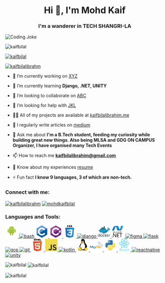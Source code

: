 <h1 align="center">Hi 👋, I'm Mohd Kaif</h1>
<h3 align="center">I'm a wanderer in TECH SHANGRI-LA</h3>
<img aliegn="right" alt="Coding Joke" width = "400" src="https://media0.giphy.com/media/v1.Y2lkPTc5MGI3NjExYjU0ZDlybTJxeHVzOGJvNG00eDl4YXFxdDFxZ3EyZWloeGp1bXN1MyZlcD12MV9pbnRlcm5hbF9naWZfYnlfaWQmY3Q9Zw/Vcdbi5o470i9FACaZO/giphy.webp">
<p align="left"> <img src="https://komarev.com/ghpvc/?username=kaifbilal&label=Profile%20views&color=0e75b6&style=flat" alt="kaifbilal" /> </p>

<p align="left"> <a href="https://github.com/ryo-ma/github-profile-trophy"><img src="https://github-profile-trophy.vercel.app/?username=kaifbilal" alt="kaifbilal" /></a> </p>

<p align="left"> <a href="https://twitter.com/kaifbilalibrahm" target="blank"><img src="https://img.shields.io/twitter/follow/kaifbilalibrahm?logo=twitter&style=for-the-badge" alt="kaifbilalibrahm" /></a> </p>

- 🔭 I’m currently working on [XYZ](XYZ)

- 🌱 I’m currently learning **Django, .NET, UNITY**

- 👯 I’m looking to collaborate on [ABC](ABC)

- 🤝 I’m looking for help with [JKL](JKL)

- 👨‍💻 All of my projects are available at [kaifbilalibrahim.me](kaifbilalibrahim.me)

- 📝 I regularly write articles on [medium](medium)

- 💬 Ask me about **I'm a B.Tech student, feeding my curiosity while building great new things. Also being MLSA and GDG ON CAMPUS Organizer, I have organised many Tech Events**

- 📫 How to reach me **kaifbilalibrahim@gmail.com**

- 📄 Know about my experiences [resume](resume)

- ⚡ Fun fact **I know 9 languages, 3 of which are non-tech.**

<h3 align="left">Connect with me:</h3>
<p align="left">
<a href="https://twitter.com/kaifbilalibrahm" target="blank"><img align="center" src="https://raw.githubusercontent.com/rahuldkjain/github-profile-readme-generator/master/src/images/icons/Social/twitter.svg" alt="kaifbilalibrahm" height="30" width="40" /></a>
<a href="https://linkedin.com/in/mohdkaifbilal" target="blank"><img align="center" src="https://raw.githubusercontent.com/rahuldkjain/github-profile-readme-generator/master/src/images/icons/Social/linked-in-alt.svg" alt="mohdkaifbilal" height="30" width="40" /></a>
</p>

<h3 align="left">Languages and Tools:</h3>
<p align="left"> <a href="https://developer.android.com" target="_blank" rel="noreferrer"> <img src="https://raw.githubusercontent.com/devicons/devicon/master/icons/android/android-original-wordmark.svg" alt="android" width="40" height="40"/> </a> <a href="https://www.gnu.org/software/bash/" target="_blank" rel="noreferrer"> <img src="https://www.vectorlogo.zone/logos/gnu_bash/gnu_bash-icon.svg" alt="bash" width="40" height="40"/> </a> <a href="https://www.cprogramming.com/" target="_blank" rel="noreferrer"> <img src="https://raw.githubusercontent.com/devicons/devicon/master/icons/c/c-original.svg" alt="c" width="40" height="40"/> </a> <a href="https://www.w3schools.com/cs/" target="_blank" rel="noreferrer"> <img src="https://raw.githubusercontent.com/devicons/devicon/master/icons/csharp/csharp-original.svg" alt="csharp" width="40" height="40"/> </a> <a href="https://www.w3schools.com/css/" target="_blank" rel="noreferrer"> <img src="https://raw.githubusercontent.com/devicons/devicon/master/icons/css3/css3-original-wordmark.svg" alt="css3" width="40" height="40"/> </a> <a href="https://www.djangoproject.com/" target="_blank" rel="noreferrer"> <img src="https://cdn.worldvectorlogo.com/logos/django.svg" alt="django" width="40" height="40"/> </a> <a href="https://www.docker.com/" target="_blank" rel="noreferrer"> <img src="https://raw.githubusercontent.com/devicons/devicon/master/icons/docker/docker-original-wordmark.svg" alt="docker" width="40" height="40"/> </a> <a href="https://dotnet.microsoft.com/" target="_blank" rel="noreferrer"> <img src="https://raw.githubusercontent.com/devicons/devicon/master/icons/dot-net/dot-net-original-wordmark.svg" alt="dotnet" width="40" height="40"/> </a> <a href="https://www.figma.com/" target="_blank" rel="noreferrer"> <img src="https://www.vectorlogo.zone/logos/figma/figma-icon.svg" alt="figma" width="40" height="40"/> </a> <a href="https://flask.palletsprojects.com/" target="_blank" rel="noreferrer"> <img src="https://www.vectorlogo.zone/logos/pocoo_flask/pocoo_flask-icon.svg" alt="flask" width="40" height="40"/> </a> <a href="https://cloud.google.com" target="_blank" rel="noreferrer"> <img src="https://www.vectorlogo.zone/logos/google_cloud/google_cloud-icon.svg" alt="gcp" width="40" height="40"/> </a> <a href="https://git-scm.com/" target="_blank" rel="noreferrer"> <img src="https://www.vectorlogo.zone/logos/git-scm/git-scm-icon.svg" alt="git" width="40" height="40"/> </a> <a href="https://www.w3.org/html/" target="_blank" rel="noreferrer"> <img src="https://raw.githubusercontent.com/devicons/devicon/master/icons/html5/html5-original-wordmark.svg" alt="html5" width="40" height="40"/> </a> <a href="https://developer.mozilla.org/en-US/docs/Web/JavaScript" target="_blank" rel="noreferrer"> <img src="https://raw.githubusercontent.com/devicons/devicon/master/icons/javascript/javascript-original.svg" alt="javascript" width="40" height="40"/> </a> <a href="https://kotlinlang.org" target="_blank" rel="noreferrer"> <img src="https://www.vectorlogo.zone/logos/kotlinlang/kotlinlang-icon.svg" alt="kotlin" width="40" height="40"/> </a> <a href="https://www.linux.org/" target="_blank" rel="noreferrer"> <img src="https://raw.githubusercontent.com/devicons/devicon/master/icons/linux/linux-original.svg" alt="linux" width="40" height="40"/> </a> <a href="https://www.mysql.com/" target="_blank" rel="noreferrer"> <img src="https://raw.githubusercontent.com/devicons/devicon/master/icons/mysql/mysql-original-wordmark.svg" alt="mysql" width="40" height="40"/> </a> <a href="https://www.python.org" target="_blank" rel="noreferrer"> <img src="https://raw.githubusercontent.com/devicons/devicon/master/icons/python/python-original.svg" alt="python" width="40" height="40"/> </a> <a href="https://reactjs.org/" target="_blank" rel="noreferrer"> <img src="https://raw.githubusercontent.com/devicons/devicon/master/icons/react/react-original-wordmark.svg" alt="react" width="40" height="40"/> </a> <a href="https://reactnative.dev/" target="_blank" rel="noreferrer"> <img src="https://reactnative.dev/img/header_logo.svg" alt="reactnative" width="40" height="40"/> </a> <a href="https://unity.com/" target="_blank" rel="noreferrer"> <img src="https://www.vectorlogo.zone/logos/unity3d/unity3d-icon.svg" alt="unity" width="40" height="40"/> </a> </p>

<p><img align="left" src="https://github-readme-stats.vercel.app/api/top-langs?username=kaifbilal&show_icons=true&locale=en&layout=compact" alt="kaifbilal" /></p>

<p>&nbsp;<img align="center" src="https://github-readme-stats.vercel.app/api?username=kaifbilal&show_icons=true&locale=en" alt="kaifbilal" /></p>

<p><img align="center" src="https://github-readme-streak-stats.herokuapp.com/?user=kaifbilal&" alt="kaifbilal" /></p>
